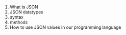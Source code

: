 1. What is JSON
2. JSON datatypes
3. syntax
4. methods
5. How to use JSON values in our programming language

